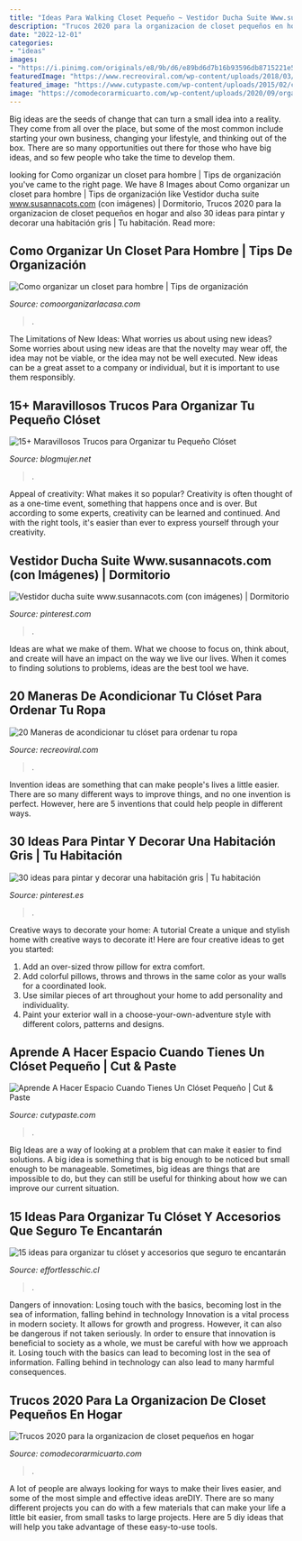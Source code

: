 ```yaml
---
title: "Ideas Para Walking Closet Pequeño ~ Vestidor Ducha Suite Www.susannacots.com (con Imágenes)"
description: "Trucos 2020 para la organizacion de closet pequeños en hogar"
date: "2022-12-01"
categories:
- "ideas"
images:
- "https://i.pinimg.com/originals/e8/9b/d6/e89bd6d7b16b93596db8715221e5c7a6.jpg"
featuredImage: "https://www.recreoviral.com/wp-content/uploads/2018/03/clósets-8.jpg"
featured_image: "https://www.cutypaste.com/wp-content/uploads/2015/02/cajas.jpg"
image: "https://comodecorarmicuarto.com/wp-content/uploads/2020/09/organizacion-de-closet-pequenos-diferentes-espacios.jpg"
---
```



Big ideas are the seeds of change that can turn a small idea into a reality. They come from all over the place, but some of the most common include starting your own business, changing your lifestyle, and thinking out of the box. There are so many opportunities out there for those who have big ideas, and so few people who take the time to develop them.

	

		
looking for Como organizar un closet para hombre | Tips de organización you've came to the right page. We have 8 Images about Como organizar un closet para hombre | Tips de organización like Vestidor ducha suite www.susannacots.com (con imágenes) | Dormitorio, Trucos 2020 para la organizacion de closet pequeños en hogar and also 30 ideas para pintar y decorar una habitación gris | Tu habitación. Read more:
		
    
## Como Organizar Un Closet Para Hombre | Tips De Organización

<img loading=lazy src="https://comoorganizarlacasa.com/wp-content/uploads/2013/10/como-ordenar-un-closet-pequeno-de-hombre-3.jpg" onerror="this.onerror=null;this.src='https://tse1.mm.bing.net/th?id=OIP.z6g9wDVZm74oq3obs8Z5ZQHaJ4&amp;pid=15.1';" alt="Como organizar un closet para hombre | Tips de organización">

_Source: comoorganizarlacasa.com_

>. 

	

The Limitations of New Ideas: What worries us about using new ideas?
Some worries about using new ideas are that the novelty may wear off, the idea may not be viable, or the idea may not be well executed. New ideas can be a great asset to a company or individual, but it is important to use them responsibly.

    
## 15+ Maravillosos Trucos Para Organizar Tu Pequeño Clóset

<img loading=lazy src="https://blogmujer.net/wp-content/uploads/acomodar-un-closet-pequeno-13.png" onerror="this.onerror=null;this.src='https://tse4.mm.bing.net/th?id=OIP.aL-fhm77nrLMpSkAE6H46wHaFD&amp;pid=15.1';" alt="15+ Maravillosos Trucos para Organizar tu Pequeño Clóset">

_Source: blogmujer.net_

>. 

	

Appeal of creativity: What makes it so popular?
Creativity is often thought of as a one-time event, something that happens once and is over. But according to some experts, creativity can be learned and continued. And with the right tools, it's easier than ever to express yourself through your creativity.

    
## Vestidor Ducha Suite Www.susannacots.com (con Imágenes) | Dormitorio

<img loading=lazy src="https://i.pinimg.com/736x/88/82/d2/8882d226878f46c1ab2aa6e4250a591e.jpg" onerror="this.onerror=null;this.src='https://tse3.mm.bing.net/th?id=OIP.TmMCdrut3exrN4qEkYf-rwDMEy&amp;pid=15.1';" alt="Vestidor ducha suite www.susannacots.com (con imágenes) | Dormitorio">

_Source: pinterest.com_

>. 

	

Ideas are what we make of them. What we choose to focus on, think about, and create will have an impact on the way we live our lives. When it comes to finding solutions to problems, ideas are the best tool we have.

    
## 20 Maneras De Acondicionar Tu Clóset Para Ordenar Tu Ropa

<img loading=lazy src="https://www.recreoviral.com/wp-content/uploads/2018/03/clósets-8.jpg" onerror="this.onerror=null;this.src='https://tse4.mm.bing.net/th?id=OIP.G3vRSquljfU2NyR5s5EGVwHaHN&amp;pid=15.1';" alt="20 Maneras de acondicionar tu clóset para ordenar tu ropa">

_Source: recreoviral.com_

>. 

	

Invention ideas are something that can make people's lives a little easier. There are so many different ways to improve things, and no one invention is perfect. However, here are 5 inventions that could help people in different ways.

    
## 30 Ideas Para Pintar Y Decorar Una Habitación Gris | Tu Habitación

<img loading=lazy src="https://i.pinimg.com/originals/e8/9b/d6/e89bd6d7b16b93596db8715221e5c7a6.jpg" onerror="this.onerror=null;this.src='https://tse4.mm.bing.net/th?id=OIP.uA1CaZOIkM50eB2Bjr8ZoQHaEc&amp;pid=15.1';" alt="30 ideas para pintar y decorar una habitación gris | Tu habitación">

_Source: pinterest.es_

>. 

	

Creative ways to decorate your home: A tutorial
Create a unique and stylish home with creative ways to decorate it! Here are four creative ideas to get you started: 
1. Add an over-sized throw pillow for extra comfort.
2. Add colorful pillows, throws and throws in the same color as your walls for a coordinated look. 
3. Use similar pieces of art throughout your home to add personality and individuality. 
4. Paint your exterior wall in a choose-your-own-adventure style with different colors, patterns and designs.

    
## Aprende A Hacer Espacio Cuando Tienes Un Clóset Pequeño | Cut &amp; Paste

<img loading=lazy src="https://www.cutypaste.com/wp-content/uploads/2015/02/cajas.jpg" onerror="this.onerror=null;this.src='https://tse3.mm.bing.net/th?id=OIP.qAW1xfItYda4BMagZpiV5gHaJH&amp;pid=15.1';" alt="Aprende A Hacer Espacio Cuando Tienes Un Clóset Pequeño | Cut &amp; Paste">

_Source: cutypaste.com_

>. 

	

Big Ideas are a way of looking at a problem that can make it easier to find solutions. A big idea is something that is big enough to be noticed but small enough to be manageable. Sometimes, big ideas are things that are impossible to do, but they can still be useful for thinking about how we can improve our current situation.

    
## 15 Ideas Para Organizar Tu Clóset Y Accesorios Que Seguro Te Encantarán

<img loading=lazy src="https://effortlesschic.cl/wp-content/uploads/2020/04/img_9099.jpg" onerror="this.onerror=null;this.src='https://tse3.mm.bing.net/th?id=OIP.az3tMETGsicnvo1G3zwkJwHaK1&amp;pid=15.1';" alt="15 ideas para organizar tu clóset y accesorios que seguro te encantarán">

_Source: effortlesschic.cl_

>. 

	

Dangers of innovation: Losing touch with the basics, becoming lost in the sea of information, falling behind in technology
Innovation is a vital process in modern society. It allows for growth and progress. However, it can also be dangerous if not taken seriously. In order to ensure that innovation is beneficial to society as a whole, we must be careful with how we approach it. Losing touch with the basics can lead to becoming lost in the sea of information. Falling behind in technology can also lead to many harmful consequences.

    
## Trucos 2020 Para La Organizacion De Closet Pequeños En Hogar

<img loading=lazy src="https://comodecorarmicuarto.com/wp-content/uploads/2020/09/organizacion-de-closet-pequenos-diferentes-espacios.jpg" onerror="this.onerror=null;this.src='https://tse2.mm.bing.net/th?id=OIP.4ddN7RwuEaKdAkgWLzChCgAAAA&amp;pid=15.1';" alt="Trucos 2020 para la organizacion de closet pequeños en hogar">

_Source: comodecorarmicuarto.com_

>. 

	

A lot of people are always looking for ways to make their lives easier, and some of the most simple and effective ideas areDIY. There are so many different projects you can do with a few materials that can make your life a little bit easier, from small tasks to large projects. Here are 5 diy ideas that will help you take advantage of these easy-to-use tools.

